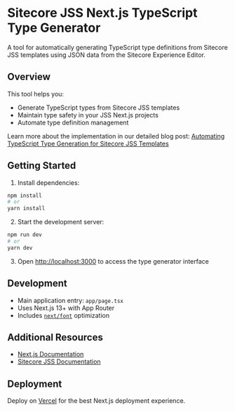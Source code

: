 # Sitecore JSS Next.js TypeScript Type Generator

A tool for automatically generating TypeScript type definitions from Sitecore JSS templates using JSON data from the Sitecore Experience Editor.

## Overview

This tool helps you:

- Generate TypeScript types from Sitecore JSS templates
- Maintain type safety in your JSS Next.js projects
- Automate type definition management

Learn more about the implementation in our detailed blog post: [Automating TypeScript Type Generation for Sitecore JSS Templates](https://www.getfishtank.com/insights/automating-typescript-type-generation-for-sitecore-jss-templates)

## Getting Started

1. Install dependencies:

```bash
npm install
# or
yarn install
```

2. Start the development server:

```bash
npm run dev
# or
yarn dev
```

3. Open [http://localhost:3000](http://localhost:3000) to access the type generator interface

## Development

- Main application entry: `app/page.tsx`
- Uses Next.js 13+ with App Router
- Includes [`next/font`](https://nextjs.org/docs/basic-features/font-optimization) optimization

## Additional Resources

- [Next.js Documentation](https://nextjs.org/docs)
- [Sitecore JSS Documentation](https://doc.sitecore.com/xp/en/developers/hd/200/sitecore-headless-development/sitecore-javascript-rendering-sdk--jss-.html)

## Deployment

Deploy on [Vercel](https://vercel.com/new?utm_medium=default-template&filter=next.js&utm_source=create-next-app&utm_campaign=create-next-app-readme) for the best Next.js deployment experience.
